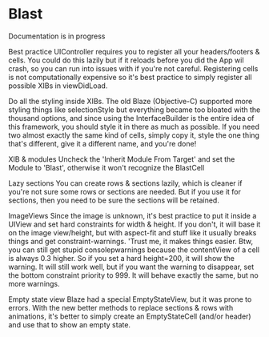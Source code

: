 Blast
========

Documentation is in progress

Best practice
UIController requires you to register all your headers/footers & cells.
You could do this lazily but if it reloads before you did the App wil crash, so you can run into issues with if you're not careful. Registering cells is not computationally expensive so it's best practice to simply register all possible XIBs in viewDidLoad.

Do all the styling inside XIBs. The old Blaze (Objective-C) supported more styling things like selectionStyle but everything became too bloated with the thousand options, and since using the InterfaceBuilder is the entire idea of this framework, you should style it in there as much as possible. If you need two almost exactly the same kind of cells, simply copy it, style the one thing that's different, give it a different name, and you're done!

XIB & modules
Uncheck the 'Inherit Module From Target' and set the Module to 'Blast', otherwise it won't recognize the BlastCell

Lazy sections
You can create rows & sections lazily, which is cleaner if you're not sure some rows or sections are needed. But if you use it for sections, then you need to be sure the sections will be retained.

ImageViews
Since the image is unknown, it's best practice to put it inside a UIView and set hard constraints for width & height. If you don't, it will base it on the image view/height, but with aspect-fit and stuff like it usually breaks things and get constraint-warnings. 'Trust me, it makes things easier. Btw, you can still get stupid consolepwarnings because the contentView of a cell is always 0.3 higher. So if you set a hard height=200, it will show the warning. It will still work well, but if you want the warning to disappear, set the bottom constraint priority to 999. It will behave exactly the same, but no more warnings.

Empty state view
Blaze had a special EmptyStateView, but it was prone to errors. With the new better methods to replace sections & rows with animations, it's better to simply create an EmptyStateCell (and/or header) and use that to show an empty state.
